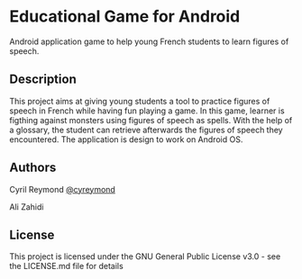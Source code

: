 # Educational Game for Android

Android application game to help young French students to learn figures of speech. 

## Description

This project aims at giving young students a tool to practice figures of speech in French while having fun playing a game. 
In this game, learner is figthing against monsters using figures of speech as spells. With the help of a glossary, the student can 
retrieve afterwards the figures of speech they encountered. The application is design to work on Android OS.

## Authors

Cyril Reymond [@cyreymond](https://github.com/creymond?tab=repositories)
 
Ali Zahidi

## License

This project is licensed under the GNU General Public License v3.0 - see the LICENSE.md file for details
